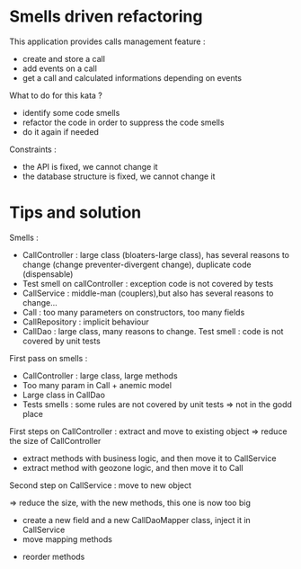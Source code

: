 
# Smells driven refactoring

This application provides calls management feature : 
- create and store a call
- add events on a call
- get a call and calculated informations depending on events
 
What to do for this kata ?

* identify some code smells
* refactor the code in order to suppress the code smells
* do it again if needed
 
Constraints :

* the API is fixed, we cannot change it
* the database structure is fixed, we cannot change it

# Tips and solution

Smells :

* CallController : large class (bloaters-large class), has several reasons to change (change preventer-divergent change), duplicate code (dispensable)
* Test smell on callController : exception code is not covered by tests
* CallService : middle-man (couplers),but also has several reasons to change...
* Call : too many parameters on constructors, too many fields
* CallRepository : implicit behaviour
* CallDao : large class, many reasons to change. Test smell : code is not covered by unit tests

First pass on smells :

* CallController : large class, large methods
* Too many param in Call +  anemic model
* Large class in CallDao
* Tests smells : some rules are not covered by unit tests => not in the godd place

First steps on CallController : extract and move to existing object
=> reduce the size of CallController
* extract methods with business logic, and then move it to CallService
* extract method with geozone logic, and then move it to Call

Second step on CallService : move to new object

=> reduce the size, with the new methods, this one is now too big
* create a new field and a new CallDaoMapper class, inject it in CallService
* move mapping methods

+ reorder methods 